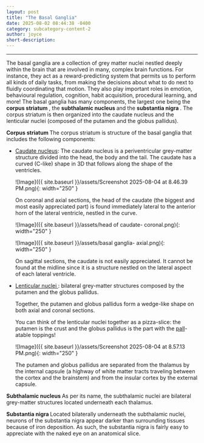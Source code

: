 ```yaml
---
layout: post
title: "The Basal Ganglia"
date: 2025-08-02 08:44:38 -0400
category: subcategory-content-2
author: joyce
short-description:
---
```


-----
The basal ganglia are a collection of grey matter nuclei nestled deeply within the brain that are involved in many, complex brain functions.
For instance, they act as a reward-predicting system that permits us to perform all kinds of daily tasks, from making the decisions about what to do next to fluidly coordinating that motion.
They also play important roles in emotion, behavioural regulation, cognition, habit acquisition, procedural learning, and more!
The basal ganglia has many components, the largest one being the <b> corpus striatum </b>, the <b> subthalamic nucleus </b> and the <b> substantia nigra </b>.
The corpus striatum is then organized into the caudate nucleus and the lenticular nuclei (composed of the putamen and the globus pallidus).


<b>Corpus striatum </b>
The corpus striatum is structure of the basal ganglia that includes the following components:

- <u>Caudate nucleus</u>: The caudate nucleus is a periventricular grey-matter structure divided into the head, the body and the tail. The caudate has a curved (C-like) shape in 3D that follows along the shape of the ventricles. 

  ![Image]({{ site.baseurl }}/assets/Screenshot 2025-08-04 at 8.46.39 PM.png){: width="250" }

  On coronal and axial sections, the head of the caudate (the biggest and most easily appreciated part) is found immediately lateral to the anterior horn of the lateral ventricle, nestled in the curve.

  ![Image]({{ site.baseurl }}/assets/head of caudate- coronal.png){: width="250" }

  ![Image]({{ site.baseurl }}/assets/basal ganglia- axial.png){: width="250" }

  On sagittal sections, the caudate is not easily appreciated. It cannot be found at the midline since it is a structure nestled on the lateral aspect of each lateral ventricle.


- <u>Lenticular nuclei </u>: bilateral grey-matter structures composed by the putamen and the globus pallidus.

  Together, the putamen and globus pallidus form a wedge-like shape on both axial and coronal sections.

  You can think of the lenticular nuclei together as a pizza-slice: the putamen is the crust and the globus pallidus is the part with the <u>pall</u>-atable toppings!

  ![Image]({{ site.baseurl }}/assets/Screenshot 2025-08-04 at 8.57.13 PM.png){: width="250" }

  The putamen and globus pallidus are separated from the thalamus by the internal capsule (a highway of white matter tracts traveling between the cortex and the brainstem) and from the insular cortex by the   external capsule.

<b> Subthalamic nucleus </b>
As per its name, the subthalamic nuclei are bilateral grey-matter structures located underneath each thalamus.

<b> Substantia nigra </b>
Located bilaterally underneath the subthalamic nuclei, neurons of the substantia nigra appear darker than surrounding tissues because of iron deposition.
As such, the substantia nigra is fairly easy to appreciate with the naked eye on an anatomical slice.
